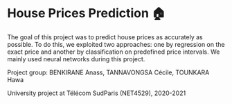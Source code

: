 # House Prices Prediction 🏠

The goal of this project was to predict house prices as accurately as possible. To do this, we exploited two approaches: one by regression on the exact price and another by classification on predefined price intervals. We mainly used neural networks during this project.

Project group: BENKIRANE Anass, TANNAVONGSA Cécile, TOUNKARA Hawa

University project at Télécom SudParis (NET4529), 2020-2021
